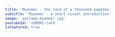 ```yaml
---
title: 'Myanmar - the land of a thousend pagodas'
subtitle: 'Myanmar - a short visual introduction'
image: 'portada-myanmar.jpg'
youtubeId: 'xVDOKC-luF4'
isFeatured: true
---
```

